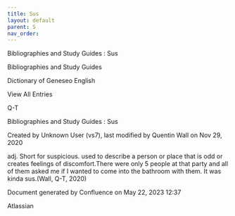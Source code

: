 ```yaml
---
title: Sus
layout: default
parent: S
nav_order:
---
```


Bibliographies and Study Guides : Sus

Bibliographies and Study Guides

Dictionary of Geneseo English

View All Entries

Q-T

Bibliographies and Study Guides : Sus

Created by  Unknown User (vs7), last modified by  Quentin Wall on Nov 29, 2020

adj. Short for suspicious. used to describe a person or place that is odd or creates feelings of discomfort.There were only 5 people at that party and all of them asked me if I wanted to come into the bathroom with them. It was kinda sus.(Wall, Q-T, 2020)

Document generated by Confluence on May 22, 2023 12:37

Atlassian

